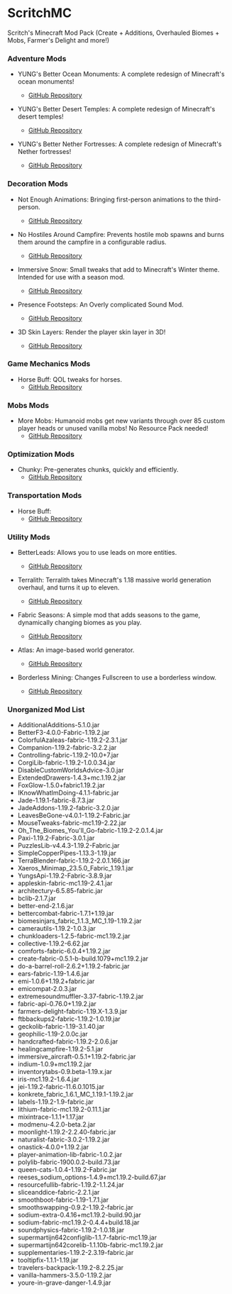# ScritchMC
Scritch's Minecraft Mod Pack (Create + Additions, Overhauled Biomes + Mobs, Farmer's Delight and more!)

### Adventure Mods

- YUNG's Better Ocean Monuments:
  A complete redesign of Minecraft's ocean monuments!
  - [GitHub Repository](https://example.com)

- YUNG's Better Desert Temples:
  A complete redesign of Minecraft's desert temples!
  - [GitHub Repository](https://example.com)

- YUNG's Better Nether Fortresses:
  A complete redesign of Minecraft's Nether fortresses!
  - [GitHub Repository](https://example.com)

### Decoration Mods

- Not Enough Animations:
  Bringing first-person animations to the third-person.
  - [GitHub Repository](https://example.com)

- No Hostiles Around Campfire:
  Prevents hostile mob spawns and burns them around the campfire in a configurable radius.
  - [GitHub Repository](https://example.com)

- Immersive Snow:
  Small tweaks that add to Minecraft's Winter theme. Intended for use with a season mod.
  - [GitHub Repository](https://example.com)

- Presence Footsteps:
  An Overly complicated Sound Mod.
  - [GitHub Repository](https://example.com)

- 3D Skin Layers:
  Render the player skin layer in 3D!
  - [GitHub Repository](https://example.com)

### Game Mechanics Mods

- Horse Buff:
  QOL tweaks for horses.
  - [GitHub Repository](https://example.com)

### Mobs Mods

- More Mobs:
  Humanoid mobs get new variants through over 85 custom player heads or unused vanilla mobs! No Resource Pack needed!
  - [GitHub Repository](https://example.com)

### Optimization Mods

- Chunky:
  Pre-generates chunks, quickly and efficiently.
  - [GitHub Repository](https://example.com)

### Transportation Mods

- Horse Buff:
  - [GitHub Repository](https://example.com)

### Utility Mods

- BetterLeads:
  Allows you to use leads on more entities.
  - [GitHub Repository](https://example.com)

- Terralith:
  Terralith takes Minecraft's 1.18 massive world generation overhaul, and turns it up to eleven.
  - [GitHub Repository](https://example.com)

- Fabric Seasons:
  A simple mod that adds seasons to the game, dynamically changing biomes as you play.
  - [GitHub Repository](https://example.com)

- Atlas:
  An image-based world generator.
  - [GitHub Repository](https://example.com)

- Borderless Mining:
  Changes Fullscreen to use a borderless window.
  - [GitHub Repository](https://example.com)

### Unorganized Mod List

- AdditionalAdditions-5.1.0.jar
- BetterF3-4.0.0-Fabric-1.19.2.jar
- ColorfulAzaleas-fabric-1.19.2-2.3.1.jar
- Companion-1.19.2-fabric-3.2.2.jar
- Controlling-fabric-1.19.2-10.0+7.jar
- CorgiLib-fabric-1.19.2-1.0.0.34.jar
- DisableCustomWorldsAdvice-3.0.jar
- ExtendedDrawers-1.4.3+mc.1.19.2.jar
- FoxGlow-1.5.0+fabric1.19.2.jar
- IKnowWhatImDoing-4.1.1-fabric.jar
- Jade-1.19.1-fabric-8.7.3.jar
- JadeAddons-1.19.2-fabric-3.2.0.jar
- LeavesBeGone-v4.0.1-1.19.2-Fabric.jar
- MouseTweaks-fabric-mc1.19-2.22.jar
- Oh_The_Biomes_You'll_Go-fabric-1.19.2-2.0.1.4.jar
- Paxi-1.19.2-Fabric-3.0.1.jar
- PuzzlesLib-v4.4.3-1.19.2-Fabric.jar
- SimpleCopperPipes-1.13.3-1.19.jar
- TerraBlender-fabric-1.19.2-2.0.1.166.jar
- Xaeros_Minimap_23.5.0_Fabric_1.19.1.jar
- YungsApi-1.19.2-Fabric-3.8.9.jar
- appleskin-fabric-mc1.19-2.4.1.jar
- architectury-6.5.85-fabric.jar
- bclib-2.1.7.jar
- better-end-2.1.6.jar
- bettercombat-fabric-1.7.1+1.19.jar
- biomesinjars_fabric_1.1.3_MC_1.19-1.19.2.jar
- camerautils-1.19.2-1.0.3.jar
- chunkloaders-1.2.5-fabric-mc1.19.2.jar
- collective-1.19.2-6.62.jar
- comforts-fabric-6.0.4+1.19.2.jar
- create-fabric-0.5.1-b-build.1079+mc1.19.2.jar
- do-a-barrel-roll-2.6.2+1.19.2-fabric.jar
- ears-fabric-1.19-1.4.6.jar
- emi-1.0.6+1.19.2+fabric.jar
- emicompat-2.0.3.jar
- extremesoundmuffler-3.37-fabric-1.19.2.jar
- fabric-api-0.76.0+1.19.2.jar
- farmers-delight-fabric-1.19.X-1.3.9.jar
- ftbbackups2-fabric-1.19.2-1.0.19.jar
- geckolib-fabric-1.19-3.1.40.jar
- geophilic-1.19-2.0.0c.jar
- handcrafted-fabric-1.19.2-2.0.6.jar
- healingcampfire-1.19.2-5.1.jar
- immersive_aircraft-0.5.1+1.19.2-fabric.jar
- indium-1.0.9+mc1.19.2.jar
- inventorytabs-0.9.beta-1.19.x.jar
- iris-mc1.19.2-1.6.4.jar
- jei-1.19.2-fabric-11.6.0.1015.jar
- konkrete_fabric_1.6.1_MC_1.19.1-1.19.2.jar
- labels-1.19.2-1.9-fabric.jar
- lithium-fabric-mc1.19.2-0.11.1.jar
- mixintrace-1.1.1+1.17.jar
- modmenu-4.2.0-beta.2.jar
- moonlight-1.19.2-2.2.40-fabric.jar
- naturalist-fabric-3.0.2-1.19.2.jar
- onastick-4.0.0+1.19.2.jar
- player-animation-lib-fabric-1.0.2.jar
- polylib-fabric-1900.0.2-build.73.jar
- queen-cats-1.0.4-1.19.2-Fabric.jar
- reeses_sodium_options-1.4.9+mc1.19.2-build.67.jar
- resourcefullib-fabric-1.19.2-1.1.24.jar
- sliceanddice-fabric-2.2.1.jar
- smoothboot-fabric-1.19-1.7.1.jar
- smoothswapping-0.9.2-1.19.2-fabric.jar
- sodium-extra-0.4.16+mc1.19.2-build.90.jar
- sodium-fabric-mc1.19.2-0.4.4+build.18.jar
- soundphysics-fabric-1.19.2-1.0.18.jar
- supermartijn642configlib-1.1.7-fabric-mc1.19.jar
- supermartijn642corelib-1.1.10b-fabric-mc1.19.2.jar
- supplementaries-1.19.2-2.3.19-fabric.jar
- tooltipfix-1.1.1-1.19.jar
- travelers-backpack-1.19.2-8.2.25.jar
- vanilla-hammers-3.5.0-1.19.2.jar
- youre-in-grave-danger-1.4.9.jar
